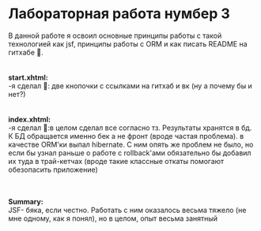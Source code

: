 # Лабораторная работа нумбер 3
В данной работе я освоил основные принципы работы с такой технологией как jsf, принципы работы с ORM и как писать README на гитхабе 🥺.
<br/>
<br/>
<br/>
**start.xhtml:**<br/>
-я сделал 👀: две кнопочки с ссылками на гитхаб и вк (ну а почему бы и нет?)
<br/>
<br/>
<br/>
**index.xhtml:**<br/>
-я сделал 👀:в целом сделал все согласно тз. Результаты хранятся в бд. К БД обращается именно бек а не фронт (вроде частая проблема).
            в качестве ORM'ки выпал hibernate. С ним опять же проблем не было, 
            но если бы узнал раньше о работе с rollback'ами обязательно бы добавил их туда в трай-кетчах (вроде такие классные откаты помогают обезопасить                                  приложение)
<br/>
<br/>
<br/>
            

**Summary:** <br/> JSF- бяка, если честно. Работать с ним оказалось весьма тяжело (не мне одному, как я понял), но в целом, опыт весьма занятный
